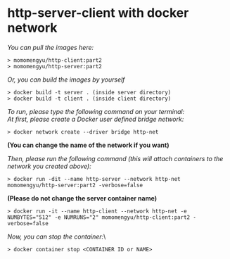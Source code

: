 # http-server-client with docker network

*You can pull the images here:*
```
> momomengyu/http-client:part2
> momomengyu/http-server:part2
```
*Or, you can build the images by yourself*
```
> docker build -t server . (inside server directory)
> docker build -t client . (inside client directory)
```

*To run, please type the following command on your terminal:*\
*At first, please create a Docker user defined bridge network:*
```
> docker network create --driver bridge http-net
```
**(You can change the name of the network if you want)**

*Then, please run the following command (this will attach containers to the network you created above):*
```
> docker run -dit --name http-server --network http-net momomengyu/http-server:part2 -verbose=false
```
**(Please do not change the server container name)**
```
> docker run -it --name http-client --network http-net -e NUMBYTES="512" -e NUMRUNS="2" momomengyu/http-client:part2 -verbose=false
```

*Now, you can stop the container:*\
```
> docker container stop <CONTAINER ID or NAME>
```
